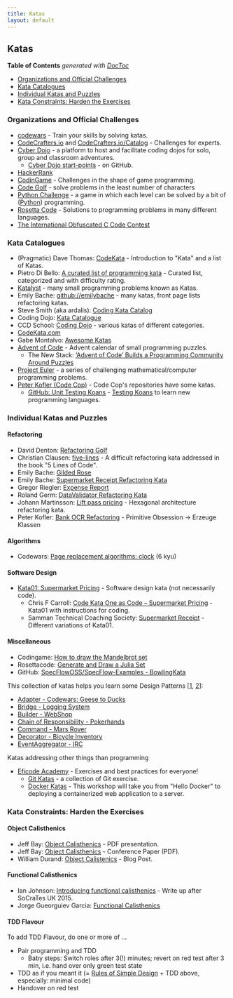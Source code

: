 ```yaml
---
title: Katas
layout: default
---
```


## Katas

<!-- START doctoc generated TOC please keep comment here to allow auto update -->
<!-- DON'T EDIT THIS SECTION, INSTEAD RE-RUN doctoc TO UPDATE -->
**Table of Contents**  *generated with [DocToc](https://github.com/thlorenz/doctoc)*

- [Organizations and Official Challenges](#organizations-and-official-challenges)
- [Kata Catalogues](#kata-catalogues)
- [Individual Katas and Puzzles](#individual-katas-and-puzzles)
- [Kata Constraints: Harden the Exercises](#kata-constraints-harden-the-exercises)

<!-- END doctoc generated TOC please keep comment here to allow auto update -->

### Organizations and Official Challenges

- [codewars](https://www.codewars.com) - Train your skills by solving katas.
- [CodeCrafters.io](https://codecrafters.io/) and [CodeCrafters.io/Catalog](https://app.codecrafters.io/catalog) - Challenges for experts.
- [Cyber Dojo](https://cyber-dojo.org/creator/home) - a platform to host and facilitate coding dojos for solo, group and classroom adventures.
  - [Cyber Dojo start-points](https://github.com/cyber-dojo-start-points) - on GitHub.
- [HackerRank](https://www.hackerrank.com/)
- [CodinGame](https://www.codingame.com) - Challenges in the shape of game programming.
- [Code Golf](https://code.golf/) - solve problems in the least number of characters
- [Python Challenge](http://www.pythonchallenge.com/) - a game in which each level can be solved by a bit of ([Python](http://www.python.org/)) programming.
- [Rosetta Code](https://rosettacode.org/wiki/Rosetta_Code) - Solutions to programming problems in many different languages.
- [The International Obfuscated C Code Contest](http://www.ioccc.org/)

### Kata Catalogues

- (Pragmatic) Dave Thomas: [CodeKata](http://codekata.com/) - Introduction to "Kata" and a list of Katas.
- Pietro Di Bello: [A curated list of programming kata](https://hackmd.io/@pierodibello/A-curated-list-of-programming-kata) - Curated list, categorized and with difficulty rating.
- [Katalyst](https://katalyst.codurance.com/browse) - many small programming problems known as Katas.
- Emily Bache: [github://emilybache](https://github.com/emilybache) - many katas, front page lists refactoring katas.
- Steve Smith (aka ardalis): [Coding Kata Catalog](https://github.com/ardalis/kata-catalog)
- Coding Dojo: [Kata Catalogue](https://codingdojo.org/KataCatalogue/)
- CCD School: [Coding Dojo](https://ccd-school.de/coding-dojo/) - various katas of different categories.
- [CodeKata.com](http://codekata.com/)
- Gabe Montalvo: [Awesome Katas](https://github.com/gamontal/awesome-katas)
- [Advent of Code](https://adventofcode.com/) - Advent calendar of small programming puzzles.
  - The New Stack: [‘Advent of Code’ Builds a Programming Community Around Puzzles](https://thenewstack.io/advent-of-code-builds-a-programming-community-around-puzzles/)
- [Project Euler](https://projecteuler.net/) - a series of challenging mathematical/computer programming problems.
- [Peter Kofler (Code Cop)](https://github.com/codecop) - Code Cop's repositories have some katas.
  - [GitHub: Unit Testing Koans](https://github.com/codecop/Unit-Testing-Koans) - [Testing Koans](https://blog.code-cop.org/2015/12/testing-koans.html) to learn new programming languages.

### Individual Katas and Puzzles

#### Refactoring

- David Denton: [Refactoring Golf](https://github.com/daviddenton/refactoring-golf)
- Christian Clausen: [five-lines](https://github.com/thedrlambda/five-lines) - A difficult refactoring kata addressed in the book "5 Lines of Code".
- Emily Bache: [Gilded Rose](https://github.com/emilybache/GildedRose-Refactoring-Kata)
- Emily Bache: [Supermarket Receipt Refactoring Kata](https://github.com/emilybache/SupermarketReceipt-Refactoring-Kata)
- Gregor Riegler: [Expense Report](https://github.com/gregorriegler/expensereport)
- Roland Germ: [DataValidator Refactoring Kata](https://github.com/rolger/DataValidator-Refactoring-Kata)
- Johann Martinsson: [Lift pass pricing](https://github.com/martinsson/Refactoring-Kata-Lift-Pass-Pricing) - Hexagonal architecture refactoring kata.
- Peter Kofler: [Bank OCR Refactoring](https://github.com/codecop/BankOCR-Refactoring-Kata) - Primitive Obsession -> Erzeuge Klassen

#### Algorithms

- Codewars: [Page replacement algorithms: clock](https://www.codewars.com/kata/62f23d84eb2533004be50c0d/) (6 kyu)

#### Software Design

- [Kata01: Supermarket Pricing](http://codekata.com/kata/kata01-supermarket-pricing/) - Software design kata (not necessarily code).
  - Chris F Carroll: [Code Kata One as Code – Supermarket
    Pricing](https://www.cafe-encounter.net/p569/code-kata-supermarket-pricing) - Kata01 with instructions for coding.
  - Samman Technical Coaching Society: [Supermarket
    Receipt](https://sammancoaching.org/kata_descriptions/supermarket_receipt.html) - Different variations of Kata01.

#### Miscellaneous

- Codingame: [How to draw the Mandelbrot set](https://www.codingame.com/playgrounds/2358/how-to-plot-the-mandelbrot-set)
- Rosettacode: [Generate and Draw a Julia Set](https://rosettacode.org/wiki/Julia_set)
- GitHub: [SpecFlowOSS/SpecFlow-Examples - BowlingKata](https://github.com/SpecFlowOSS/SpecFlow-Examples/tree/master/BowlingKata)

This collection of katas helps you learn some Design Patterns [[1](#ref-1), [2](#ref-2)]:

- [Adapter - Codewars: Geese to Ducks](https://www.codewars.com/kata/5792e2e93467db66a000009f)
- [Bridge - Logging System](https://github.com/wonderbird/kata-gof-pattern-bridge-logger)
- [Builder - WebShop](https://github.com/wonderbird/kata-gof-builder-pattern-shop-order-completion)
- [Chain of Responsibility - Pokerhands](https://github.com/wonderbird/kata-gof-chain-of-responsibility-pokerhands)
- [Command - Mars Rover](https://github.com/wonderbird/kata-gof-pattern-command-mars-rover)
- [Decorator - Bicycle Inventory](https://github.com/wonderbird/kata-gof-decorator-bicycle-inventory)
- [EventAggregator - IRC](https://github.com/wonderbird/kata-gof-pattern-eventaggregator-irc)

Katas addressing other things than programming

- [Eficode Academy](https://github.com/eficode-academy/) - Exercises and best practices for everyone!
  - [Git Katas](https://github.com/eficode-academy/git-katas) - a collection of Git exercise.
  - [Docker Katas](https://github.com/eficode-academy/docker-katas) - This workshop will take you from "Hello Docker" to deploying a containerized web application to a server.

### Kata Constraints: Harden the Exercises

#### Object Calisthenics

- Jeff Bay: [Object Calisthenics](https://bolcom.github.io/student-dojo/legacy-code/DevelopersAnonymous-ObjectCalisthenics.pdf) - PDF presentation.
- Jeff Bay: [Object Calisthenics](https://www.cs.helsinki.fi/u/luontola/tdd-2009/ext/ObjectCalisthenics.pdf) - Conference Paper (PDF).
- William Durand: [Object Calistenics](https://williamdurand.fr/2013/06/03/object-calisthenics/) - Blog Post.

#### Functional Calisthenics

- Ian Johnson: [Introducing functional calisthenics](https://blog.ninjaferret.co.uk/2015/06/05/Introducing-Functional-Calisthenics.html) - Write up after SoCraTes UK 2015.
- Jorge Gueorguiev Garcia: [Functional Calisthenics](https://www.codurance.com/publications/2017/10/12/functional-calisthenics)

#### TDD Flavour

To add TDD Flavour, do one or more of ...

- Pair programming and TDD
  - Baby steps: Switch roles after 3(!) minutes; revert on red test after 3 min, i.e. hand over only green test state
- TDD as if you meant it (= [Rules of Simple Design](https://martinfowler.com/bliki/BeckDesignRules.html) + TDD above, especially: minimal code)
- Handover on red test
